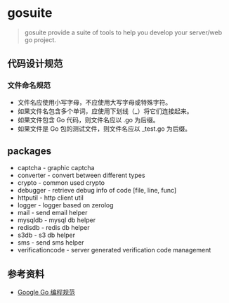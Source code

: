 # gosuite

> gosuite provide a suite of tools to help you develop your server/web go project.

## 代码设计规范

### 文件命名规范

+ 文件名应使用小写字母，不应使用大写字母或特殊字符。
+ 如果文件名包含多个单词，应使用下划线（_）将它们连接起来。
+ 如果文件包含 Go 代码，则文件名应以 .go 为后缀。
+ 如果文件是 Go 包的测试文件，则文件名应以 _test.go 为后缀。

## packages

+ captcha - graphic captcha
+ converter - convert between different types
+ crypto - common used crypto
+ debugger - retrieve debug info of code [file, line, func]
+ httputil - http client util
+ logger - logger based on zerolog
+ mail - send email helper
+ mysqldb - mysql db helper
+ redisdb - redis db helper
+ s3db - s3 db helper
+ sms - send sms helper
+ verificationcode - server generated verification code management

## 参考资料

+ [Google Go 编程规范](https://gocn.github.io/styleguide/)
